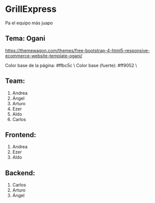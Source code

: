 # GrillExpress
Pa el equipo más juapo
## Tema: Ogani
https://themewagon.com/themes/free-bootstrap-4-html5-responsive-ecommerce-website-template-ogani/

Color base de la página: #ffbc5c \\
Color base (fuerte): #ff9052 \\
## Team:

  1. Andrea
  2. Ángel
  3. Arturo
  4. Ezer
  5. Aldo
  6. Carlos

## Frontend:

1. Andrea
2. Ezer
3. Aldo

## Backend:

1. Carlos
2. Arturo
3. Ángel
